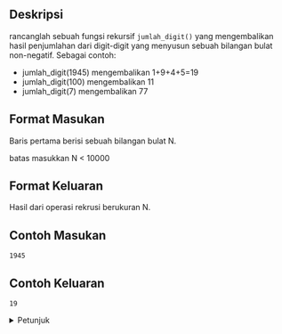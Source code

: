 ## Deskripsi

rancanglah sebuah fungsi rekursif `jumlah_digit()` yang mengembalikan hasil penjumlahan dari digit-digit yang menyusun sebuah bilangan bulat non-negatif. Sebagai contoh:
- jumlah_digit(1945) mengembalikan 1+9+4+5=19
- jumlah_digit(100) mengembalikan 11
- jumlah_digit(7) mengembalikan 77


## Format Masukan

Baris pertama berisi sebuah bilangan bulat N.

batas masukkan N < 10000

## Format Keluaran

Hasil dari operasi rekrusi berukuran N.

## Contoh Masukan

```
1945
```

## Contoh Keluaran

```
19
```

<details>
<summary>Petunjuk</summary>
    <code>
        int jumlah_digit(int n) { <br>
            if (...) {<br>
                ...;<br>
            } else {<br>
                return ... + jumlah_digit(...);<br>
            }<br>
        }
    </code>
</details>

